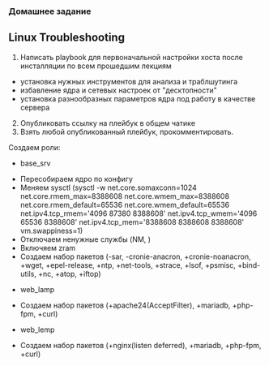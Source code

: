 ### Домашнее задание
Linux Troubleshooting
--------
1. Написать playbook для первоначальной настройки хоста после инсталляции по всем прошедшим лекциям
- установка нужных инструментов для анализа и траблшутинга
- избавление ядра и сетевых настроек от "десктопности"
- установка разнообразных параметров ядра под работу в качестве сервера
2. Опубликовать ссылку на плейбук в общем чатике
3. Взять любой опубликованный плейбук, прокомментировать.

Создаем роли:
 * base_srv
  - Пересобираем ядро по конфигу
  - Меняем sysctl (sysctl -w net.core.somaxconn=1024 net.core.rmem_max=8388608 net.core.wmem_max=8388608 net.core.rmem_default=65536 net.core.wmem_default=65536 net.ipv4.tcp_rmem='4096 87380 8388608' net.ipv4.tcp_wmem='4096 65536 8388608' net.ipv4.tcp_mem='8388608 8388608 8388608' vm.swappiness=1)
  - Отключаем ненужные службы (NM, )
  - Включяем zram
  - Создаем набор пакетов (-sar, -cronie-anacron, +cronie-noanacron, +wget, +epel-release, +ntp, +net-tools, +strace, +lsof, +psmisc, +bind-utils, +nc, +atop, +iftop)
 * web_lamp
  - Создаем набор пакетов (+apache24(AcceptFilter), +mariadb, +php-fpm, +curl)
 * web_lemp
  - Создаем набор пакетов (+nginx(listen deferred), +mariadb, +php-fpm, +curl)

